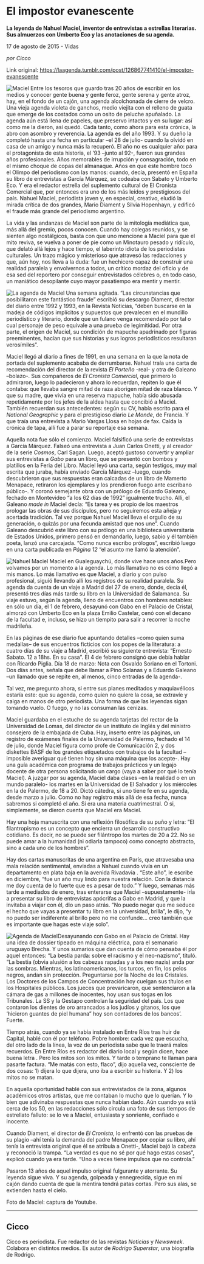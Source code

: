 # El impostor evanescente

**La leyenda de Nahuel Maciel, inventor de entrevistas a estrellas literarias. Sus almuerzos con Umberto Eco y las anotaciones de su agenda.**

17 de agosto de 2015 - Vidas

_por Cicco_

Link original: https://laagenda.tumblr.com/post/126867741410/el-impostor-evanescente

![Maciel](https://64.media.tumblr.com/9ec6cdb35c0709b31f3e733b1f8d09e0/tumblr_inline_pk0fmjx4qt1t6q87u_500.jpg)
Entre los tesoros que
guardo tras 20 años de escribir en los medios y conocer gente buena
y gente feroz, gente serena y gente atroz, hay, en el fondo de un
cajón, una agenda alcolchonada de cierre de velcro. Una vieja agenda
violeta de ganchos, medio viejita con el relleno de guata que emerge
de los costados como un osito de peluche apuñalado. La agenda  aún
está llena de papeles, que preservo intactos y en su lugar: así
como me la dieron, así quedó. Cada tanto, como ahora para esta
crónica, la abro con asombro y reverencia. La agenda es del año
1993. Y su dueño la completó hasta una fecha en particular –el 28
de julio- cuando la olvidó en casa de un amigo y nunca más la
recuperó. El año no es cualquier año: para el protagonista de esta
historia, el ’93 –junto al 92-, fueron sus grandes años
profesionales. Años memorables de irrupción y consagración, todo
en el mismo choque de copas del almanaque. Años en que este hombre
tocó el Olimpo del periodismo con las manos: cuando, decía,
presentó en España su libro de entrevistas a García Márquez, se
codeaba con Sabato y Umberto Eco. Y era el redactor estrella del
suplemento cultural de El Cronista Comercial que, por entonces  era
uno de los más leídos y prestigiosos del país. Nahuel Maciel,
periodista joven y, en especial, creativo, eludió la mirada crítica
de dos grandes, Mario Diament y Silvia Hopenhayn, y edificó el
fraude más grande del periodismo argentino. 


La vida y las andanzas de
Maciel son parte de la mitología mediática que, más allá del
gremio, pocos conocen. Cuando hay colegas reunidos, y se sienten algo
nostálgicos, basta con que uno mencione a Maciel para que el mito
reviva, se vuelva a poner de pie como un Minotauro pesado y ridículo,
que delató allá lejos y hace tiempo, el laberinto idiota de los
periodistas culturales. Un trazo mágico y misterioso que atravesó
las redacciones y que, aún hoy, nos lleva a la duda: fue un
hechicero capaz de construir una realidad paralela y envolvernos a
todos, un crítico mordaz del oficio y de esa sed del reportero por
conseguir entrevistados célebres o, en todo caso, un maniático
desopilante cuyo mayor pasatiempo era mentir y mentir.

![La agenda de Maciel](https://64.media.tumblr.com/9ec6cdb35c0709b31f3e733b1f8d09e0/tumblr_inline_pk0fmjx4qt1t6q87u_500.jpg) Una semana agitada. “Las circunstancias que
posibilitaron este fantástico fraude” escribió su descargo
Diament, director del diario entre 1992 y 1993, en la Revista
Noticias, “deben buscarse en la madeja de códigos implícitos y
supuestos que prevalecen en el mundillo periodístico y literario,
donde que un fulano venga recomendado por tal o cual personaje de
peso equivale a una prueba de legimitidad. Por otra parte, el origen
de Maciel, su condición de mapuche apadrinado por figuras
preeminentes, hacían que sus historias y sus logros periodísticos
resultaran verosímiles”.

Maciel llegó al diario a
fines de 1991, en una semana en la que la nota de portada del
suplemento acababa de derrumbarse. Nahuel traía una carta de
recomendación del director de la revista *El Porteño*  -real-
y otra de Galeano –bolazo-. Sus compañeros de *El Cronista
Comercial*, que primero lo admiraron, luego lo padecieron y ahora
lo recuerdan, repiten lo que él contaba: que llevaba sangre
mitad de raza aborigen mitad de raza blanco. Y que su madre, que
vivía en una reserva mapuche, había sido abusada repetidamente por
los jefes de la aldea hasta que concibió a Maciel. También
recuerdan sus antecedentes: según su CV, había escrito para el
*National Geographic* y para el prestigioso diario *Le Monde*,
de Francia. Y que traía una entrevista a Mario Vargas Llosa en hojas
de fax. Caída la crónica de tapa, allí fue a parar su reportaje
esa semana. 


Aquella nota fue sólo el
comienzo. Maciel falsificó una serie de entrevistas a García
Márquez. Falseó una entrevista a Juan Carlos Onetti, y al creador
de la serie *Cosmos*, Carl Sagan. Luego, aceptó gustoso
convertir y ampliar sus entrevistas a *Gabo* para un libro, que
se presentó con bombos y platillos en la Feria del Libro. Maciel
leyó una carta, según testigos, muy  mal escrita que juraba, había
enviado García Márquez –luego, cuando descubrieron que sus
respuestas eran calcadas de un libro de Mamerto Menapace, retiraron
los ejemplares y los prendieron fuego ante escribano público-. Y
coronó semejante obra con un prólogo de Eduardo Galeano, fechado en
Montevideo “a los 62 días de 1992” igualmente trucho. Allí, el
Galeano *made in* Maciel decía: “Es tarea y es propio de los
maestros prologar las obras de sus discípulos, pero no seguiremos
esta añeja y acertada tradición. Tal vez porque Nahuel Maciel lleva
el orgullo de su generación, o quizás por una fecunda amistad que
nos une”. Cuando Galeano descubrió este libro con su prólogo en
una biblioteca universitaria de Estados Unidos, primero pensó en
demandarlo, luego, sabio y él también poeta, lanzó una carcajada.
“Como nunca escribo prólogos”, escribió luego en una carta
publicada en *Página 12* “el asunto me llamó la atención”.

![Nahuel Maciel](https://64.media.tumblr.com/588284dc0dfa6c0eb9e0deeb2b453e12/tumblr_inline_pk0fmlT1Go1t6q87u_500.png) Maciel en Gualeguaychú, donde vive hace unos años.Pero volvamos por un
momento a la agenda. Lo más llamativo no es cómo llegó a mis
manos. Lo más llamativo es que Maciel, a diario y con pulso
profesional, siguió llevando allí los registros de su realidad
paralela. Su agenda da cuenta de un viaje a Madrid del 27 de enero,
donde, decía él, presentó tres días más tarde su libro en la
Universidad de Salamanca. Su viaje estuvo, según la agenda, lleno de
encuentros con hombres notables: en sólo un día, el 1 de febrero,
desayunó con Gabo en el Palacio de Cristal, almorzó con Umberto Eco
en la plaza Emilio Castelar, cenó con el decano de la facultad e,
incluso, se hizo un tiempito para salir a recorrer la noche
madrileña. 


En las páginas de ese
diario fue apuntando detalles –como quien suma medallas– de sus
encuentros ficticios con los popes de la literatura: a cuatro días
de su viaje a Madrid,  escribió su siguiente entrevista: “Ernesto
Sabato. 12 a 18hs. En su casa”. El 4 de febrero consignó que debía
hablar con Ricardo Piglia. Día 18 de marzo: Nota con Osvaldo Soriano
en el Tortoni. Dos días antes, señala que debe llamar a Pino
Solanas y a Eduardo Galeano –un llamado que se repite en, al menos,
cinco entradas de la agenda-.

Tal vez, me pregunto
ahora, si entre sus planes meditados y maquiavélicos estaría este:
que su agenda, como quien no quiere la cosa, se extravíe y caiga en
manos de otro periodista. Una forma de que las leyendas sigan tomando
vuelo. O fuego, y no las consuman las cenizas.

Maciel guardaba en el
estuche de su agenda tarjetas del rector de la Universidad de Lomas,
del director de un instituto de Inglés y del ministro consejero de
la embajada de Cuba. Hay, inserto entre las páginas, un registro de
exámenes finales de la Universidad de Palermo, fechado el 14 de
julio, donde Maciel figura como profe de Comunicación 2, y dos
diskettes BASF de los grandes etiquetados con trabajos de la facultad
–imposible averiguar qué tienen hoy sin una máquina que los
acepte-. Hay una guía académica con programa de trabajos prácticos
y un legajo docente de otra persona solicitando un cargo (vaya a
saber por qué lo tenía Maciel). A juzgar por su agenda, Maciel daba
clases –en la realidad o en un mundo paralelo- los martes en la
Universidad de El Salvador y los miércoles en la de Palermo, de 18 a
20. Dictó cátedra, si uno tiene fe en su agenda, desde marzo a
julio. Como no hay registro más allá de esa fecha, nunca sabremos
si completó el año. Si era una materia cuatrimestral. O si,
simplemente, se dieron cuenta que Maciel era Maciel. 


Hay una hoja manuscrita
con una reflexión filosófica de su puño y letra: “El
filantropismo es un concepto que encierra un desarrollo constructivo
cotidiano. Es decir, no se puede ser filántropo los martes de 20 a
22. No se puede amar a la humanidad (ni odiarla tampoco) como
concepto abstracto, sino a cada uno de los hombres”. 


Hay dos cartas manuscritas
de una argentina en París, que atravesaba una mala relación
sentimental, enviadas a Nahuel cuando vivía en un departamento en
plata baja en la avenida Rivadavia . “Este año”, le escribe en
diciembre, “fue un año muy lindo para nuestra relación. Con la
distancia me doy cuenta de lo fuerte que es a pesar de todo.” Y
luego, semanas más tarde a mediados de enero, tras enterarse que
Maciel –supuestamente- iría a presentar su libro de entrevistas
apócrifas a Gabo en Madrid, y que la invitaba a viajar con él, dio
un paso atrás. “No puedo negar que me seduce el hecho que vayas a
presentar tu libro en la universidad, brilla”, le dijo, “y no
puedo ser indiferente al brillo pero no me confunde… creo también
que es importante que hagas este viaje solo”.

![Agenda de Maciel](https://64.media.tumblr.com/aa190fb2f3e70b4bf9225e34d78cfed7/tumblr_inline_pk0fmmLWFX1t6q87u_500.jpg)Desayunando con Gabo en el Palacio de Cristal. Hay una idea de dossier
tipeado en máquina eléctrica, para el semanario uruguayo Brecha. Y
unos sumarios que dan cuenta de cómo pensaba él por aquel entonces:
“La bestia parda: sobre el racismo y el neo-nazismo”, tituló.
“La bestia (obvia alusión a los cabezas rapadas y a los neo nazis)
anda por las sombras. Mientras, los latinoamericanos, los turcos, en
fin, los pelos negros, andan sin protección. Preguntarse por la
Noche de los Cristales. Los Doctores de los Campos de Concentración
hoy cuelgan sus títulos en los Hospitales públicos. Los jueces que
prevaricaron, que sentenciaron a la cámara de gas a millones de
inocentes, hoy usan sus togas en los Tribunales. La SS y la Gestapo
controlan la seguridad del país. Los que contaron los dientes de oro
arrancados a los judíos y gitanos, los que ‘hicieron guantes de piel
humana” hoy son contadores de los bancos’. Fuerte.

Tiempo atrás, cuando ya
se había instalado en Entre Ríos tras huir de Capital, hablé con
él por teléfono. Pobre hombre: cada vez que escucha, del otro lado
de la línea, la voz de un periodista sabe que le traerá malos
recuerdos. En Entre Ríos es redactor del diario local y según
dicen, hace buena letra . Pero los mitos son los mitos. Y tarde o
temprano te llaman para pasarte factura. “Me matás con esto,
flaco”, dijo aquella vez, consciente de dos cosas: 1) dijera lo que
dijera, uno iba a escribir su historia. Y 2) los mitos no se matan.

En aquella oportunidad
hablé con sus entrevistados de la zona, algunos académicos otros
artistas, que me contaban lo mucho que lo querían. Y lo bien que
adivinaba respuestas que nunca habían dado. Aún cuando ya está
cerca de los 50, en las redacciones sólo circula una foto de sus
tiempos de estrellato falluto: se lo ve a Maciel, entusiasta y
sonriente, confiado e inocente.

Cuando Diament, el
director de *El Cronista*, lo enfrentó con las pruebas de su
plagio –ahí tenía la demanda del padre Menapace por copiar su
libro, ahí tenía la entrevista original que él se atribuía a
Onetti-, Maciel bajó la cabeza y reconoció la trampa. “La verdad
es que no sé por qué hago estas cosas”, explicó cuando ya era
tarde. “Uno a veces tiene impulsos que no controla.”  


Pasaron 13 años de aquel
impulso original fulgurante y atorrante. Su leyenda sigue viva. Y su
agenda, golpeada y ennegrecida, sigue en mi cajón dando cuenta de
que la mentira tendrá patas cortas. Pero sus alas, se extienden
hasta el cielo.

  


Foto de Maciel: captura de Youtube.



---

Cicco
-----

Cicco es periodista. Fue redactor de las revistas *Noticias* y *Newsweek*. Colabora en distintos medios. Es autor de *Rodrigo Superstar*, una biografía de Rodrigo.

